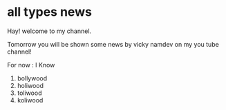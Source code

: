 # all types news

Hay! welcome to my channel.

Tomorrow you will be shown some news by vicky namdev on my you tube channel!

For now : I Know

1. bollywood
2. holiwood
2. toliwood
2. koliwood
 

